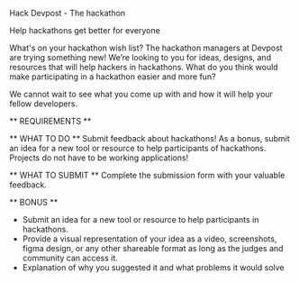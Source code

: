 Hack Devpost - The hackathon

Help hackathons get better for everyone

What's on your hackathon wish list?
The hackathon managers at Devpost are trying something new! We’re looking to you for ideas, designs, and resources that will help hackers in hackathons. What do you think would make participating in a hackathon easier and more fun?

We cannot wait to see what you come up with and how it will help your fellow developers.

** REQUIREMENTS **

** WHAT TO DO **
Submit feedback about hackathons! As a bonus, submit an idea for a new tool or resource to help participants of hackathons. Projects do not have to be working applications! 

** WHAT TO SUBMIT **
Complete the submission form with your valuable feedback.

** BONUS **
- Submit an idea for a new tool or resource to help participants in hackathons.
- Provide a visual representation of your idea as a video, screenshots, figma design, or any other shareable format as long as the judges and community can access it.
- Explanation of why you suggested it and what problems it would solve
